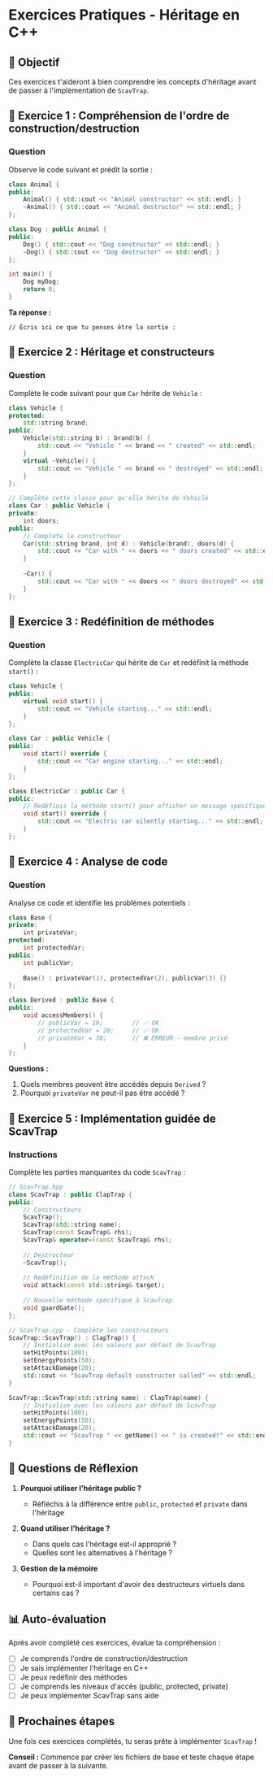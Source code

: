 # Exercices Pratiques - Héritage en C++

## 🎯 Objectif
Ces exercices t'aideront à bien comprendre les concepts d'héritage avant de passer à l'implémentation de `ScavTrap`.

## 📝 Exercice 1 : Compréhension de l'ordre de construction/destruction

### Question
Observe le code suivant et prédit la sortie :

```cpp
class Animal {
public:
    Animal() { std::cout << "Animal constructor" << std::endl; }
    ~Animal() { std::cout << "Animal destructor" << std::endl; }
};

class Dog : public Animal {
public:
    Dog() { std::cout << "Dog constructor" << std::endl; }
    ~Dog() { std::cout << "Dog destructor" << std::endl; }
};

int main() {
    Dog myDog;
    return 0;
}
```

**Ta réponse :** 
```
// Écris ici ce que tu penses être la sortie :
```

## 📝 Exercice 2 : Héritage et constructeurs

### Question
Complète le code suivant pour que `Car` hérite de `Vehicle` :

```cpp
class Vehicle {
protected:
    std::string brand;
public:
    Vehicle(std::string b) : brand(b) {
        std::cout << "Vehicle " << brand << " created" << std::endl;
    }
    virtual ~Vehicle() {
        std::cout << "Vehicle " << brand << " destroyed" << std::endl;
    }
};

// Complète cette classe pour qu'elle hérite de Vehicle
class Car : public Vehicle {
private:
    int doors;
public:
    // Complète le constructeur
    Car(std::string brand, int d) : Vehicle(brand), doors(d) {
        std::cout << "Car with " << doors << " doors created" << std::endl;
    }
    
    ~Car() {
        std::cout << "Car with " << doors << " doors destroyed" << std::endl;
    }
};
```

## 📝 Exercice 3 : Redéfinition de méthodes

### Question
Complète la classe `ElectricCar` qui hérite de `Car` et redéfinit la méthode `start()` :

```cpp
class Vehicle {
public:
    virtual void start() {
        std::cout << "Vehicle starting..." << std::endl;
    }
};

class Car : public Vehicle {
public:
    void start() override {
        std::cout << "Car engine starting..." << std::endl;
    }
};

class ElectricCar : public Car {
public:
    // Redéfinis la méthode start() pour afficher un message spécifique
    void start() override {
        std::cout << "Electric car silently starting..." << std::endl;
    }
};
```

## 📝 Exercice 4 : Analyse de code

### Question
Analyse ce code et identifie les problèmes potentiels :

```cpp
class Base {
private:
    int privateVar;
protected:
    int protectedVar;
public:
    int publicVar;
    
    Base() : privateVar(1), protectedVar(2), publicVar(3) {}
};

class Derived : public Base {
public:
    void accessMembers() {
        // publicVar = 10;        // ✅ OK
        // protectedVar = 20;     // ✅ OK
        // privateVar = 30;       // ❌ ERREUR - membre privé
    }
};
```

**Questions :**
1. Quels membres peuvent être accédés depuis `Derived` ?
2. Pourquoi `privateVar` ne peut-il pas être accédé ?

## 📝 Exercice 5 : Implémentation guidée de ScavTrap

### Instructions
Complète les parties manquantes du code `ScavTrap` :

```cpp
// ScavTrap.hpp
class ScavTrap : public ClapTrap {
public:
    // Constructeurs
    ScavTrap();
    ScavTrap(std::string name);
    ScavTrap(const ScavTrap& rhs);
    ScavTrap& operator=(const ScavTrap& rhs);
    
    // Destructeur
    ~ScavTrap();
    
    // Redéfinition de la méthode attack
    void attack(const std::string& target);
    
    // Nouvelle méthode spécifique à ScavTrap
    void guardGate();
};
```

```cpp
// ScavTrap.cpp - Complète les constructeurs
ScavTrap::ScavTrap() : ClapTrap() {
    // Initialise avec les valeurs par défaut de ScavTrap
    setHitPoints(100);
    setEnergyPoints(50);
    setAttackDamage(20);
    std::cout << "ScavTrap default constructor called" << std::endl;
}

ScavTrap::ScavTrap(std::string name) : ClapTrap(name) {
    // Initialise avec les valeurs par défaut de ScavTrap
    setHitPoints(100);
    setEnergyPoints(50);
    setAttackDamage(20);
    std::cout << "ScavTrap " << getName() << " is created!" << std::endl;
}
```

## 🎯 Questions de Réflexion

1. **Pourquoi utiliser l'héritage public ?**
   - Réfléchis à la différence entre `public`, `protected` et `private` dans l'héritage

2. **Quand utiliser l'héritage ?**
   - Dans quels cas l'héritage est-il approprié ?
   - Quelles sont les alternatives à l'héritage ?

3. **Gestion de la mémoire**
   - Pourquoi est-il important d'avoir des destructeurs virtuels dans certains cas ?

## 📊 Auto-évaluation

Après avoir complété ces exercices, évalue ta compréhension :

- [ ] Je comprends l'ordre de construction/destruction
- [ ] Je sais implémenter l'héritage en C++
- [ ] Je peux redéfinir des méthodes
- [ ] Je comprends les niveaux d'accès (public, protected, private)
- [ ] Je peux implémenter ScavTrap sans aide

## 🚀 Prochaines étapes

Une fois ces exercices complétés, tu seras prête à implémenter `ScavTrap` ! 

**Conseil :** Commence par créer les fichiers de base et teste chaque étape avant de passer à la suivante. 